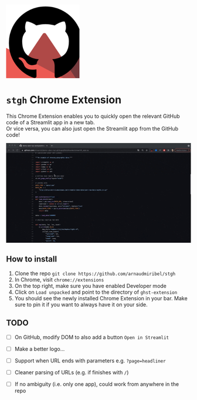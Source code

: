 <img src="./icon.png" width="200px">

# `stgh` Chrome Extension

This Chrome Extension enables you to quickly open the relevant GitHub code of a Streamlit app in a new tab.  
Or vice versa, you can also just open the Streamlit app from the GitHub code!

<img src="./stgh.gif">

## How to install

1. Clone the repo `git clone https://github.com/arnaudmiribel/stgh`
2. In Chrome, visit `chrome://extensions`
3. On the top right, make sure you have enabled Developer mode
4. Click on `Load unpacked` and point to the directory of `ghst-extension`
5. You should see the newly installed Chrome Extension in your bar. Make sure to pin it if you want to always have it on your side.

## TODO

- [ ] On GitHub, modify DOM to also add a button `Open in Streamlit` 
- [ ] Make a better logo...
- [ ] Support when URL ends with parameters e.g. `?page=headliner`
- [ ] Cleaner parsing of URLs (e.g. if finishes with `/`)
- [ ] If no ambiguity (i.e. only one app), could work from anywhere in the repo

